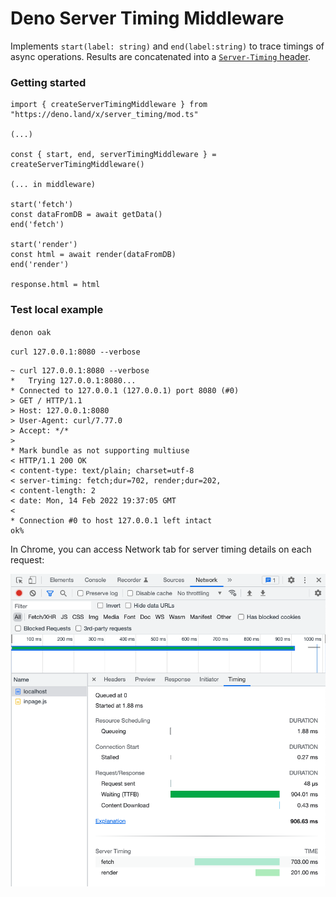 # Deno Server Timing Middleware

Implements `start(label: string)` and `end(label:string)` to trace timings of async operations. Results are concatenated into a [`Server-Timing` header](https://developer.mozilla.org/en-US/docs/Web/HTTP/Headers/Server-Timing). 

### Getting started

```
import { createServerTimingMiddleware } from "https://deno.land/x/server_timing/mod.ts"

(...)

const { start, end, serverTimingMiddleware } = createServerTimingMiddleware()

(... in middleware)

start('fetch')
const dataFromDB = await getData()
end('fetch')

start('render')
const html = await render(dataFromDB)
end('render')

response.html = html
```

### Test local example

`denon oak`

`curl 127.0.0.1:8080 --verbose`


```
~ curl 127.0.0.1:8080 --verbose
*   Trying 127.0.0.1:8080...
* Connected to 127.0.0.1 (127.0.0.1) port 8080 (#0)
> GET / HTTP/1.1
> Host: 127.0.0.1:8080
> User-Agent: curl/7.77.0
> Accept: */*
>
* Mark bundle as not supporting multiuse
< HTTP/1.1 200 OK
< content-type: text/plain; charset=utf-8
< server-timing: fetch;dur=702, render;dur=202,
< content-length: 2
< date: Mon, 14 Feb 2022 19:37:05 GMT
<
* Connection #0 to host 127.0.0.1 left intact
ok%
```

In Chrome, you can access Network tab for server timing details on each request:

![Chrome Server Timing Header Screenshot](public/server-timing.png)
